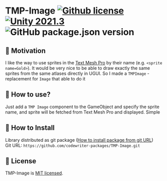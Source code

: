 # TMP-Image [![Github license](https://img.shields.io/github/license/codewriter-packages/TMP-Image.svg?style=flat-square)](#) [![Unity 2021.3](https://img.shields.io/badge/Unity-2021.3+-2296F3.svg?style=flat-square)](#) ![GitHub package.json version](https://img.shields.io/github/package-json/v/codewriter-packages/TMP-Image?style=flat-square)

## :thought_balloon: Motivation

I like the way to use sprites in the [Text Mesh Pro](https://docs.unity3d.com/Packages/com.unity.ugui@2.0) by their name (e.g. `<sprite name=Gold>`). It would be very nice to be able to draw exactly the same sprites from the same atlases directly in UGUI. So I made a `TMPImage` - replacement for `Image` that able to do it

## :rocket: How to use?

Just add a `TMP Image` component to the GameObject and specify the sprite name, and sprite will be fetched from Text Mesh Pro and displayed. Simple

## :open_book: How to Install

Library distributed as git package ([How to install package from git URL](https://docs.unity3d.com/Manual/upm-ui-giturl.html))
<br>Git URL: `https://github.com/codewriter-packages/TMP-Image.git`

## :green_book: License

TMP-Image is [MIT licensed](./LICENSE.md).
